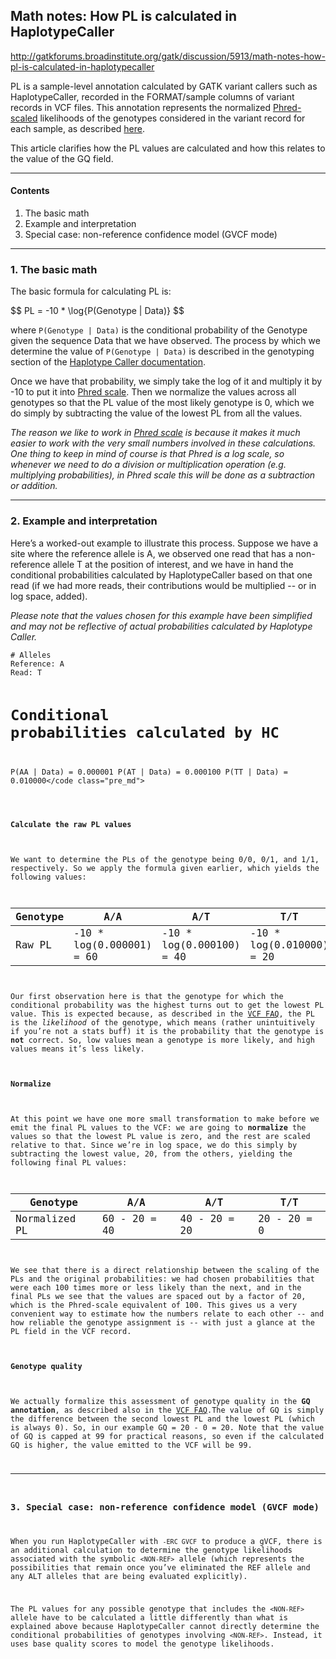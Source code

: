 ## Math notes: How PL is calculated in HaplotypeCaller

http://gatkforums.broadinstitute.org/gatk/discussion/5913/math-notes-how-pl-is-calculated-in-haplotypecaller

<p>PL is a sample-level annotation calculated by GATK variant callers such as HaplotypeCaller, recorded in the FORMAT/sample columns of variant records in VCF files. This annotation represents the normalized <a href="https://www.broadinstitute.org/gatk/guide/article?id=4260">Phred-scaled</a> likelihoods of the genotypes considered in the variant record for each sample, as described <a href="https://www.broadinstitute.org/gatk/guide/article?id=1268">here</a>. </p>
<p>This article clarifies how the PL values are calculated and how this relates to the value of the GQ field.</p>
<hr />
<h4>Contents</h4>
<ol>
<li>The basic math</li>
<li>Example and interpretation</li>
<li>Special case: non-reference confidence model (GVCF mode)</li>
</ol>
<hr />
<h3>1. The basic math</h3>
<p>The basic formula for calculating PL is:</p>
<p>$$ PL = -10 * \log{P(Genotype | Data)} $$</p>
<p>where <code>P(Genotype | Data)</code> is the conditional probability of the Genotype given the sequence Data that we have observed. The process by which we determine the value of <code>P(Genotype | Data)</code> is described in the genotyping section of the <a href="https://www.broadinstitute.org/gatk/guide/article?id=4442">Haplotype Caller documentation</a>. </p>
<p>Once we have that probability, we simply take the log of it and multiply it by -10 to put it into <a href="https://www.broadinstitute.org/gatk/guide/article?id=4260">Phred scale</a>. Then we normalize the values across all genotypes so that the PL value of the most likely genotype is 0, which we do simply by subtracting the value of the lowest PL from all the values.</p>
<p><em>The reason we like to work in <a href="https://www.broadinstitute.org/gatk/guide/article?id=4260">Phred scale</a> is because it makes it much easier to work with the very small numbers involved in these calculations. One thing to keep in mind of course is that Phred is a log scale, so whenever we need to do a division or multiplication operation (e.g. multiplying probabilities), in Phred scale this will be done as a subtraction or addition.</em></p>
<hr />
<h3>2. Example and interpretation</h3>
<p>Here’s a worked-out example to illustrate this process. Suppose we have a site where the reference allele is A, we observed one read that has a non-reference allele T at the position of interest, and we have in hand the conditional probabilities calculated by HaplotypeCaller based on that one read (if we had more reads, their contributions would be multiplied -- or in log space, added). </p>
<p><em>Please note that the values chosen for this example have been simplified and may not be reflective of actual probabilities calculated by Haplotype Caller.</em></p>
<pre><code class="pre_md"># Alleles
Reference: A
Read: T

# Conditional probabilities calculated by HC 
P(AA | Data) = 0.000001
P(AT | Data) = 0.000100
P(TT | Data) = 0.010000</code class="pre_md"></pre>
<h4>Calculate the raw PL values</h4>
<p>We want to determine the PLs of the genotype being 0/0, 0/1, and 1/1, respectively. So we apply the formula given earlier, which yields the following values:</p>
<table class="table table-striped">
<thead>
<tr>
<th>Genotype</th>
<th>A/A</th>
<th>A/T</th>
<th>T/T</th>
</tr>
</thead>
<tbody>
<tr>
<td>Raw PL</td>
<td>-10 * log(0.000001) = 60</td>
<td>-10 * log(0.000100) = 40</td>
<td>-10 * log(0.010000) = 20</td>
</tr>
</tbody>
</table>
<p>Our first observation here is that the genotype for which the conditional probability was the highest turns out to get the lowest PL value. This is expected because, as described in the <a href="https://www.broadinstitute.org/gatk/guide/article?id=1268">VCF FAQ</a>, the PL is the <em>likelihood</em> of the genotype, which means (rather unintuitively if you’re not a stats buff) it is the probability that the genotype is <strong>not</strong> correct. So, low values mean a genotype is more likely, and high values means it’s less likely.</p>
<h4>Normalize</h4>
<p>At this point we have one more small transformation to make before we emit the final PL values to the VCF: we are going to <strong>normalize</strong> the values so that the lowest PL value is zero, and the rest are scaled relative to that. Since we’re in log space, we do this simply by subtracting the lowest value, 20, from the others, yielding the following final PL values:</p>
<table class="table table-striped">
<thead>
<tr>
<th>Genotype</th>
<th>A/A</th>
<th>A/T</th>
<th>T/T</th>
</tr>
</thead>
<tbody>
<tr>
<td>Normalized PL</td>
<td>60 - 20 = 40</td>
<td>40 - 20 = 20</td>
<td>20 - 20 = 0</td>
</tr>
</tbody>
</table>
<p>We see that there is a direct relationship between the scaling of the PLs and the original probabilities: we had chosen probabilities that were each 100 times more or less likely than the next, and in the final PLs we see that the values are spaced out by a factor of 20, which is the Phred-scale equivalent of 100. This gives us a very convenient way to estimate how the numbers relate to each other -- and how reliable the genotype assignment is -- with just a glance at the PL field in the VCF record.</p>
<h4>Genotype quality</h4>
<p>We actually formalize this assessment of genotype quality in the <strong>GQ annotation</strong>, as described also in the <a href="https://www.broadinstitute.org/gatk/guide/article?id=1268">VCF FAQ</a>.The value of GQ is simply the difference between the second lowest PL and the lowest PL (which is always 0). So, in our example GQ = 20 - 0 = 20. Note that the value of GQ is capped at 99 for practical reasons, so even if the calculated GQ is higher, the value emitted to the VCF will be 99.</p>
<hr />
<h3>3. Special case: non-reference confidence model (GVCF mode)</h3>
<p>When you run HaplotypeCaller with <code>-ERC GVCF</code> to produce a gVCF, there is an additional calculation to determine the genotype likelihoods associated with the symbolic <code>&lt;NON-REF&gt;</code> allele (which represents the possibilities that remain once you’ve eliminated the REF allele and any ALT alleles that are being evaluated explicitly).</p>
<p>The PL values for any possible genotype that includes the <code>&lt;NON-REF&gt;</code> allele have to be calculated a little differently than what is explained above because HaplotypeCaller cannot directly determine the conditional probabilities of genotypes involving <code>&lt;NON-REF&gt;</code>. Instead, it uses base quality scores to model the genotype likelihoods. </p>